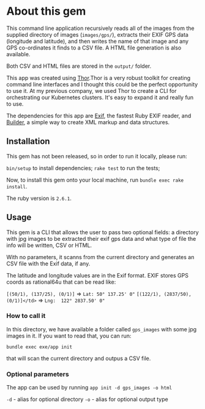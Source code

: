 # About this gem

This command line application recursively reads all of the images from the supplied directory of images (`images/gps/`), extracts their EXIF GPS data (longitude and latitude), and then writes the name of that image and any GPS co-ordinates it finds to a CSV file. A HTML file generation is also available.

Both CSV and HTML files are stored in the `output/` folder.

This app was created using [Thor](http://whatisthor.com/).Thor is a very robust toolkit for creating command line interfaces and I thought this could be the perfect opportunity to use it. At my previous company, we used Thor to create a CLI for orchestrating our Kubernetes clusters. It's easy to expand it and really fun to use.

The dependencies for this app are [Exif](https://github.com/tonytonyjan/exif), the fastest Ruby EXIF reader,  and [Builder](https://github.com/jimweirich/builder), a simple way to create XML markup and data structures.

## Installation

This gem has not been released, so in order to run it locally, please run:

`bin/setup` to install dependencies;
`rake test` to run the tests;

Now, to install this gem onto your local machine, run `bundle exec rake install`.

<!-- Make the script executable:

`chmod a+x app.rb` -->

The ruby version is `2.6.1`.

## Usage

This gem is a CLI that allows the user to pass two optional fields: a directory with jpg images to be extracted their exif gps data and what type of file the info will be written, CSV or HTML.

With no parameters, it scanns from the current directory and generates an CSV file with the Exif data, if any.

The latitude and longitude values are in the Exif format. EXIF stores GPS coords as rational64u that can be read like:

`[(50/1), (137/25), (0/1)]` => `Lat: 50° 137.25' 0"`
`[(122/1), (2837/50), (0/1)]</td>` => `Lng:  122° 2837.50' 0"`

### How to call it

In this directory, we have available a folder called `gps_images` with some jpg images in it. If you want to read that, you can run:

`bundle exec exe/app init`

that will scan the current directory and outpus a CSV file.

### Optional parameters

The app can be used by running `app init -d gps_images -o html`

`-d` - alias for optional directory
`-o` - alias for optional output type